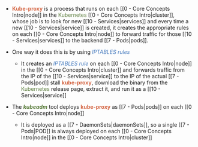 - <b><span style="color:#d46644">Kube-proxy</span></b> is a process that runs on each [[0 - Core Concepts Intro|node]] in the <span style="color:#5c7e3e">Kubernetes</span> [[0 - Core Concepts Intro|cluster]], whose job is to look for new [[10 - Services|services]] and every time a new [[10 - Services|service]] is created, it creates the appropriate rules on each [[0 - Core Concepts Intro|node]] to forward traffic for those [[10 - Services|services]] to the backend [[7 - Pods|pods]].

- One way it does this is by using <i><span style="color:#477bbe">IPTABLES rules</span></i>
	- It creates an <i><span style="color:#477bbe">IPTABLES rule</span></i> on each [[0 - Core Concepts Intro|node]] in the [[0 - Core Concepts Intro|cluster]] and forwards traffic from the IP of the [[10 - Services|service]] to the IP of the actual [[7 - Pods|pod]] stall <b><span style="color:#d46644">kube-proxy</span></b>, download the binary from the <span style="color:#5c7e3e">Kubernetes</span> release page, extract it, and run it as a [[10 - Services|service]]

- The <b><i><span style="color:#5c7e3e">kubeadm</span></i></b> tool deploys <b><span style="color:#d46644">kube-proxy</span></b> as [[7 - Pods|pods]] on each [[0 - Core Concepts Intro|node]]
	- It is deployed as a [[7 - DaemonSets|daemonSets]], so a single [[7 - Pods|POD]] is always deployed on each [[0 - Core Concepts Intro|node]] in the [[0 - Core Concepts Intro|cluster]]
